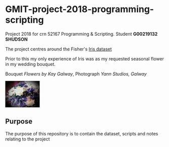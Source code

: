# GMIT-project-2018-programming-scripting
Project 2018 for crn 52167 Programming &amp; Scripting. Student **G00219132 SHUDSON**

The project centres around the Fisher's [Iris dataset](https://en.wikipedia.org/wiki/Iris_flower_data_set) 

Prior to this my only experience of Iris was as my requested seasonal flower in my wedding bouquet.

Bouquet *Flowers by Kay Galway*, Photograph  *Yann Studios, Galway*

![iris](iris.jpg)

## Purpose
The purpose of this repository is to contain the dataset, scripts and notes relating to the project 
